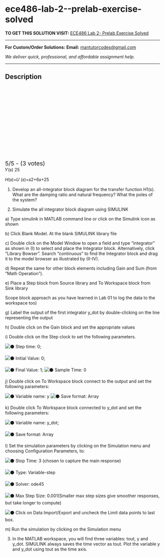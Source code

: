 # ece486-lab-2--prelab-exercise-solved
**TO GET THIS SOLUTION VISIT:** [ECE486 Lab 2- Prelab Exercise Solved](https://mantutor.com/product/ece486-prelab-exercise-solved/)


---

**For Custom/Order Solutions:** **Email:** mantutorcodes@gmail.com  

*We deliver quick, professional, and affordable assignment help.*

---

<h2>Description</h2>



<div class="kk-star-ratings kksr-auto kksr-align-center kksr-valign-top" data-payload="{&quot;align&quot;:&quot;center&quot;,&quot;id&quot;:&quot;115008&quot;,&quot;slug&quot;:&quot;default&quot;,&quot;valign&quot;:&quot;top&quot;,&quot;ignore&quot;:&quot;&quot;,&quot;reference&quot;:&quot;auto&quot;,&quot;class&quot;:&quot;&quot;,&quot;count&quot;:&quot;3&quot;,&quot;legendonly&quot;:&quot;&quot;,&quot;readonly&quot;:&quot;&quot;,&quot;score&quot;:&quot;5&quot;,&quot;starsonly&quot;:&quot;&quot;,&quot;best&quot;:&quot;5&quot;,&quot;gap&quot;:&quot;4&quot;,&quot;greet&quot;:&quot;Rate this product&quot;,&quot;legend&quot;:&quot;5\/5 - (3 votes)&quot;,&quot;size&quot;:&quot;24&quot;,&quot;title&quot;:&quot;ECE486 Lab 2- Prelab Exercise Solved&quot;,&quot;width&quot;:&quot;138&quot;,&quot;_legend&quot;:&quot;{score}\/{best} - ({count} {votes})&quot;,&quot;font_factor&quot;:&quot;1.25&quot;}">

<div class="kksr-stars">

<div class="kksr-stars-inactive">
            <div class="kksr-star" data-star="1" style="padding-right: 4px">


<div class="kksr-icon" style="width: 24px; height: 24px;"></div>
        </div>
            <div class="kksr-star" data-star="2" style="padding-right: 4px">


<div class="kksr-icon" style="width: 24px; height: 24px;"></div>
        </div>
            <div class="kksr-star" data-star="3" style="padding-right: 4px">


<div class="kksr-icon" style="width: 24px; height: 24px;"></div>
        </div>
            <div class="kksr-star" data-star="4" style="padding-right: 4px">


<div class="kksr-icon" style="width: 24px; height: 24px;"></div>
        </div>
            <div class="kksr-star" data-star="5" style="padding-right: 4px">


<div class="kksr-icon" style="width: 24px; height: 24px;"></div>
        </div>
    </div>

<div class="kksr-stars-active" style="width: 138px;">
            <div class="kksr-star" style="padding-right: 4px">


<div class="kksr-icon" style="width: 24px; height: 24px;"></div>
        </div>
            <div class="kksr-star" style="padding-right: 4px">


<div class="kksr-icon" style="width: 24px; height: 24px;"></div>
        </div>
            <div class="kksr-star" style="padding-right: 4px">


<div class="kksr-icon" style="width: 24px; height: 24px;"></div>
        </div>
            <div class="kksr-star" style="padding-right: 4px">


<div class="kksr-icon" style="width: 24px; height: 24px;"></div>
        </div>
            <div class="kksr-star" style="padding-right: 4px">


<div class="kksr-icon" style="width: 24px; height: 24px;"></div>
        </div>
    </div>
</div>


<div class="kksr-legend" style="font-size: 19.2px;">
            5/5 - (3 votes)    </div>
    </div>
𝑌(𝑠) 25

𝐻(𝑠)=𝑈 (𝑠)=𝑠2+6𝑠+25

1. Develop an all-integrator block diagram for the transfer function H1(s). What are the damping ratio and natural frequency? What the poles of the system?

2. Simulate the all integrator block diagram using SIMULINK

a) Type simulink in MATLAB command line or click on the Simulink icon as shown

b) Click Blank Model. At the blank SIMULINK library file

c) Double click on the Model Window to open a field and type “integrator” as shown in (I) to select and place the Integrator block. Alternatively, click “Library Bowser”. Search “continuous” to find the Integrator block and drag it to the model browser as illustrated by (II-IV).

d) Repeat the same for other block elements including Gain and Sum (from “Math Operation”).

e) Place a Step block from Source library and To Workspace block from Sink library

Scope block approach as you have learned in Lab 01 to log the data to the workspace too)

g) Label the output of the first integrator y_dot by double-clicking on the line representing the output

h) Double click on the Gain block and set the appropriate values

i) Double click on the Step clock to set the following parameters.

<img draggable="false" role="img" class="emoji" alt="⚫" src="https://s.w.org/images/core/emoji/15.1.0/svg/26ab.svg"> Step time: 0;

<img draggable="false" role="img" class="emoji" alt="⚫" src="https://s.w.org/images/core/emoji/15.1.0/svg/26ab.svg"> Initial Value: 0;

<img draggable="false" role="img" class="emoji" alt="⚫" src="https://s.w.org/images/core/emoji/15.1.0/svg/26ab.svg"> Final Value: 1; <img draggable="false" role="img" class="emoji" alt="⚫" src="https://s.w.org/images/core/emoji/15.1.0/svg/26ab.svg"> Sample Time: 0

j) Double click on To Workspace block connect to the output and set the following parameters:

<img draggable="false" role="img" class="emoji" alt="⚫" src="https://s.w.org/images/core/emoji/15.1.0/svg/26ab.svg"> Variable name: y <img draggable="false" role="img" class="emoji" alt="⚫" src="https://s.w.org/images/core/emoji/15.1.0/svg/26ab.svg"> Save format: Array

k) Double click To Workspace block connected to y_dot and set the following parameters:

<img draggable="false" role="img" class="emoji" alt="⚫" src="https://s.w.org/images/core/emoji/15.1.0/svg/26ab.svg"> Variable name: y_dot;

<img draggable="false" role="img" class="emoji" alt="⚫" src="https://s.w.org/images/core/emoji/15.1.0/svg/26ab.svg"> Save format: Array

l) Set the simulation parameters by clicking on the Simulation menu and choosing Configuration Parameters, to:

<img draggable="false" role="img" class="emoji" alt="⚫" src="https://s.w.org/images/core/emoji/15.1.0/svg/26ab.svg"> Stop Time: 3 (chosen to capture the main response)

<img draggable="false" role="img" class="emoji" alt="⚫" src="https://s.w.org/images/core/emoji/15.1.0/svg/26ab.svg"> Type: Variable-step

<img draggable="false" role="img" class="emoji" alt="⚫" src="https://s.w.org/images/core/emoji/15.1.0/svg/26ab.svg"> Solver: ode45

<img draggable="false" role="img" class="emoji" alt="⚫" src="https://s.w.org/images/core/emoji/15.1.0/svg/26ab.svg"> Max Step Size: 0.001(Smaller max step sizes give smoother responses, but take longer to compute)

<img draggable="false" role="img" class="emoji" alt="⚫" src="https://s.w.org/images/core/emoji/15.1.0/svg/26ab.svg"> Click on Data Import/Export and uncheck the Limit data points to last box.

m) Run the simulation by clicking on the Simulation menu

3) In the MATLAB workspace, you will find three variables: tout, y and y_dot. SIMULINK always saves the time vector as tout. Plot the variable y and y_dot using tout as the time axis.
